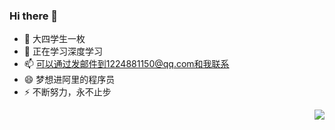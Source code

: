 ### Hi there 👋

- 🔭 大四学生一枚
- 🌱 正在学习深度学习
- 📫 可以通过发邮件到1224881150@qq.com和我联系
- 😄 梦想进阿里的程序员
- ⚡ 不断努力，永不止步

<img align="right" src="https://github-readme-stats.vercel.app/api?username=machi12&show_icons=true">



